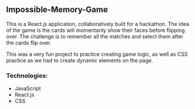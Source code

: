 ## Impossible-Memory-Game

This is a React.js application, collaboratively built for a hackathon. The idea of the game is the cards will momentarily show their faces before flipping over. The challenge is to remember all the matches and select them after the cards flip over.

This was a very fun project to practice creating game logic, as well as CSS practice as we had to create dynamic elements on the page.

### Technologies:

- JavaScript
- React.js
- CSS